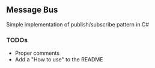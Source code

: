 ## Message Bus
Simple implementation of publish/subscribe pattern in C#

### TODOs
- Proper comments
- Add a "How to use" to the README
